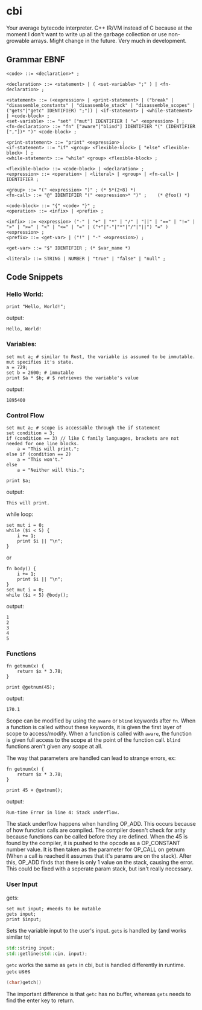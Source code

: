 # cbi #

Your average bytecode interpreter. C++ IR/VM instead of C because at the moment I don't want to write up all the garbage collection or use non-growable arrays. Might change in the future.
Very much in development.


## Grammar EBNF ##
```EBNF
<code> ::= <declaration>* ;

<declaration> ::= <statement> | ( <set-variable> ";" ) | <fn-declaration> ;

<statement> ::= (<expression> | <print-statement> | ("break" | "disassemble_constants" | "disassemble_stack" | "disassemble_scopes" | ("gets"|"getc" IDENTIFIER) ";")) | <if-statement> | <while-statement> | <code-block> ;
<set-variable> ::= "set" ["mut"] IDENTIFIER [ "=" <expression> ] ;
<fn-declaration> ::= "fn" ["aware"|"blind"] IDENTIFIER "(" (IDENTIFIER [","])* ")" <code-block> ;

<print-statement> ::= "print" <expression> ;
<if-statement> ::= "if" <group> <flexible-block> [ "else" <flexible-block> ] ;
<while-statement> ::= "while" <group> <flexible-block> ;

<flexible-block> ::= <code-block> | <declaration> ;
<expression> ::= <operation> | <literal> | <group> | <fn-call> | IDENTIFIER ;

<group> ::= "(" <expression> ")" ; (* 5*(2+8) *)
<fn-call> ::= "@" IDENTIFIER "(" <expression>* ")" ;    (* @foo() *)

<code-block> ::= "{" <code> "}" ;
<operation> ::= <infix> | <prefix> ;

<infix> ::= <expression> ("-" | "+" | "*" | "/" | "||" | "==" | "!=" | ">" | ">=" | "<" | "<=" | "=" | ("+"|"-"|"*"|"/"|"||") "=" ) <expression> ;
<prefix> ::= <get-var> | ("!" | "-" <expression>) ;

<get-var> ::= "$" IDENTIFIER ; (* $var_name *)

<literal> ::= STRING | NUMBER | "true" | "false" | "null" ;
```

## Code Snippets ##

### Hello World: ###
```
print "Hello, World!";
```
output:
```
Hello, World!
```
### Variables: ###
```
set mut a; # similar to Rust, the variable is assumed to be immutable. mut specifies it's state.
a = 729;
set b = 2600; # immutable
print $a * $b; # $ retrieves the variable's value
```
output:
```
1895400
```
### Control Flow ###
```
set mut a; # scope is accessable through the if statement
set condition = 3;
if (condition == 3) // like C family languages, brackets are not needed for one line blocks.
    a = "This will print.";
else if (condition == 2)
    a = "This won't."
else 
    a = "Neither will this.";

print $a;
```
output:
```
This will print.
```
while loop:
```
set mut i = 0;
while ($i < 5) {
    i += 1;
    print $i || "\n";
}
```
or
```
fn body() {
    i += 1;
    print $i || "\n";
}
set mut i = 0;
while ($i < 5) @body();
```
output:
```
1
2
3
4
5

```
### Functions ###
```
fn getnum(x) {
    return $x * 3.78;
}

print @getnum(45);
```
output:
```
170.1
```
Scope can be modified by using the ```aware``` or ```blind``` keywords after ```fn```. When a function is called without these keywords, it is given the first layer of scope to access/modify. When a function is called with ```aware```, the function is given full access to the scope at the point of the function call. ```blind``` functions aren't given any scope at all.

The way that parameters are handled can lead to strange errors, ex:
```
fn getnum(x) {
    return $x * 3.78;
}

print 45 + @getnum();
```
output:
```
Run-time Error in line 4: Stack underflow.
```
The stack underflow happens when handling OP_ADD. This occurs because of how function calls are compiled. The compiler doesn't check for arity because functions can be called before they are defined. When the 45 is found by the compiler, it is pushed to the opcode as a OP_CONSTANT number value. It is then taken as the parameter for OP_CALL on getnum (When a call is reached it assumes that it's params are on the stack). After this, OP_ADD finds that there is only 1 value on the stack, causing the error. This could be fixed with a seperate param stack, but isn't really necessary.
### User Input ###
gets:
```
set mut input; #needs to be mutable
gets input;
print $input;
```
Sets the variable input to the user's input.
```gets``` is handled by (and works similar to)
```C++
std::string input;
std::getline(std::cin, input);
```
```getc``` works the same as ```gets``` in cbi, but is handled differently in runtime. ```getc``` uses
```C++
(char)getch()
```
The important difference is that ```getc``` has no buffer, whereas ```gets``` needs to find the enter key to return.